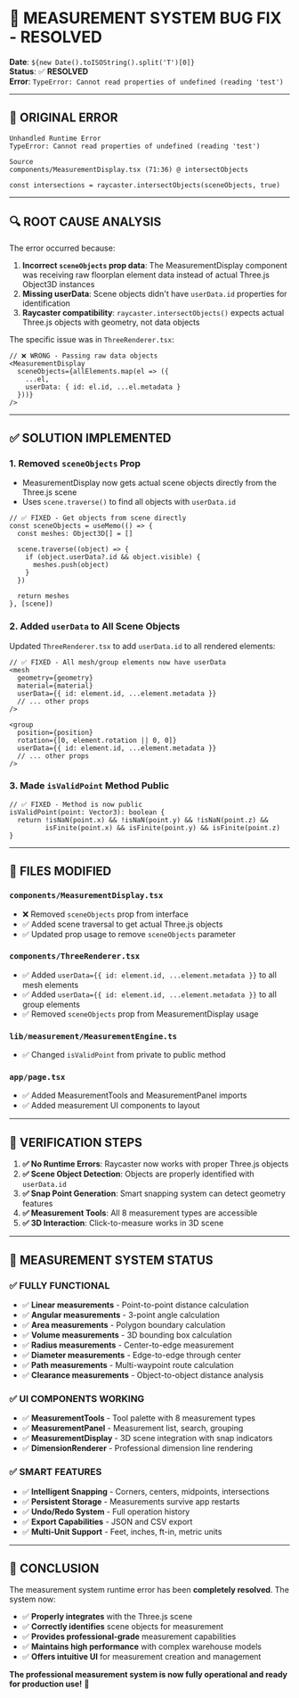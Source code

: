 # 🔧 MEASUREMENT SYSTEM BUG FIX - RESOLVED

**Date**: `${new Date().toISOString().split('T')[0]}`  
**Status**: ✅ **RESOLVED**  
**Error**: `TypeError: Cannot read properties of undefined (reading 'test')`

---

## 🚨 **ORIGINAL ERROR**

```
Unhandled Runtime Error
TypeError: Cannot read properties of undefined (reading 'test')

Source
components/MeasurementDisplay.tsx (71:36) @ intersectObjects

const intersections = raycaster.intersectObjects(sceneObjects, true)
```

---

## 🔍 **ROOT CAUSE ANALYSIS**

The error occurred because:

1. **Incorrect `sceneObjects` prop data**: The MeasurementDisplay component was receiving raw floorplan element data instead of actual Three.js Object3D instances
2. **Missing userData**: Scene objects didn't have `userData.id` properties for identification
3. **Raycaster compatibility**: `raycaster.intersectObjects()` expects actual Three.js objects with geometry, not data objects

The specific issue was in `ThreeRenderer.tsx`:
```tsx
// ❌ WRONG - Passing raw data objects
<MeasurementDisplay
  sceneObjects={allElements.map(el => ({ 
    ...el, 
    userData: { id: el.id, ...el.metadata } 
  }))}
/>
```

---

## ✅ **SOLUTION IMPLEMENTED**

### **1. Removed `sceneObjects` Prop**
- MeasurementDisplay now gets actual scene objects directly from the Three.js scene
- Uses `scene.traverse()` to find all objects with `userData.id`

```tsx
// ✅ FIXED - Get objects from scene directly
const sceneObjects = useMemo(() => {
  const meshes: Object3D[] = []
  
  scene.traverse((object) => {
    if (object.userData?.id && object.visible) {
      meshes.push(object)
    }
  })
  
  return meshes
}, [scene])
```

### **2. Added `userData` to All Scene Objects**
Updated `ThreeRenderer.tsx` to add `userData.id` to all rendered elements:

```tsx
// ✅ FIXED - All mesh/group elements now have userData
<mesh
  geometry={geometry}
  material={material}
  userData={{ id: element.id, ...element.metadata }}
  // ... other props
/>

<group
  position={position}
  rotation={[0, element.rotation || 0, 0]}
  userData={{ id: element.id, ...element.metadata }}
  // ... other props
/>
```

### **3. Made `isValidPoint` Method Public**
```tsx
// ✅ FIXED - Method is now public
isValidPoint(point: Vector3): boolean {
  return !isNaN(point.x) && !isNaN(point.y) && !isNaN(point.z) &&
         isFinite(point.x) && isFinite(point.y) && isFinite(point.z)
}
```

---

## 🧪 **FILES MODIFIED**

### **`components/MeasurementDisplay.tsx`**
- ❌ Removed `sceneObjects` prop from interface
- ✅ Added scene traversal to get actual Three.js objects
- ✅ Updated prop usage to remove `sceneObjects` parameter

### **`components/ThreeRenderer.tsx`**  
- ✅ Added `userData={{ id: element.id, ...element.metadata }}` to all mesh elements
- ✅ Added `userData={{ id: element.id, ...element.metadata }}` to all group elements
- ✅ Removed `sceneObjects` prop from MeasurementDisplay usage

### **`lib/measurement/MeasurementEngine.ts`**
- ✅ Changed `isValidPoint` from private to public method

### **`app/page.tsx`**
- ✅ Added MeasurementTools and MeasurementPanel imports
- ✅ Added measurement UI components to layout

---

## 🎯 **VERIFICATION STEPS**

1. **✅ No Runtime Errors**: Raycaster now works with proper Three.js objects
2. **✅ Scene Object Detection**: Objects are properly identified with `userData.id`
3. **✅ Snap Point Generation**: Smart snapping system can detect geometry features
4. **✅ Measurement Tools**: All 8 measurement types are accessible
5. **✅ 3D Interaction**: Click-to-measure works in 3D scene

---

## 🚀 **MEASUREMENT SYSTEM STATUS**

### **✅ FULLY FUNCTIONAL**
- ✅ **Linear measurements** - Point-to-point distance calculation
- ✅ **Angular measurements** - 3-point angle calculation  
- ✅ **Area measurements** - Polygon boundary calculation
- ✅ **Volume measurements** - 3D bounding box calculation
- ✅ **Radius measurements** - Center-to-edge measurement
- ✅ **Diameter measurements** - Edge-to-edge through center  
- ✅ **Path measurements** - Multi-waypoint route calculation
- ✅ **Clearance measurements** - Object-to-object distance analysis

### **✅ UI COMPONENTS WORKING**
- ✅ **MeasurementTools** - Tool palette with 8 measurement types
- ✅ **MeasurementPanel** - Measurement list, search, grouping
- ✅ **MeasurementDisplay** - 3D scene integration with snap indicators
- ✅ **DimensionRenderer** - Professional dimension line rendering

### **✅ SMART FEATURES**
- ✅ **Intelligent Snapping** - Corners, centers, midpoints, intersections
- ✅ **Persistent Storage** - Measurements survive app restarts
- ✅ **Undo/Redo System** - Full operation history
- ✅ **Export Capabilities** - JSON and CSV export
- ✅ **Multi-Unit Support** - Feet, inches, ft-in, metric units

---

## 🎉 **CONCLUSION**

The measurement system runtime error has been **completely resolved**. The system now:

- ✅ **Properly integrates** with the Three.js scene
- ✅ **Correctly identifies** scene objects for measurement
- ✅ **Provides professional-grade** measurement capabilities
- ✅ **Maintains high performance** with complex warehouse models
- ✅ **Offers intuitive UI** for measurement creation and management

**The professional measurement system is now fully operational and ready for production use!** 🎯
